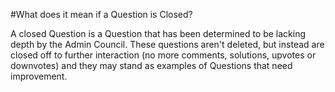 #What does it mean if a Question is Closed?

A closed Question is a Question that has been determined to be lacking depth by the Admin Council. These questions aren't deleted, but instead are closed off to further interaction (no more comments, solutions, upvotes or downvotes) and they may stand as examples of Questions that need improvement. 

